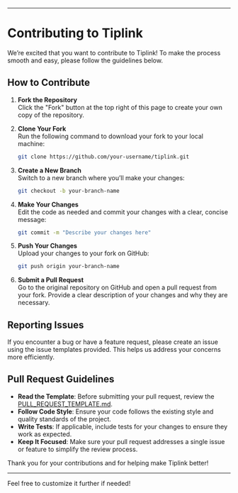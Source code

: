 
---

# Contributing to Tiplink

We’re excited that you want to contribute to Tiplink! To make the process smooth and easy, please follow the guidelines below.

## How to Contribute

1. **Fork the Repository**  
   Click the "Fork" button at the top right of this page to create your own copy of the repository.

2. **Clone Your Fork**  
   Run the following command to download your fork to your local machine:
   ```bash
   git clone https://github.com/your-username/tiplink.git
   ```

3. **Create a New Branch**  
   Switch to a new branch where you’ll make your changes:
   ```bash
   git checkout -b your-branch-name
   ```

4. **Make Your Changes**  
   Edit the code as needed and commit your changes with a clear, concise message:
   ```bash
   git commit -m "Describe your changes here"
   ```

5. **Push Your Changes**  
   Upload your changes to your fork on GitHub:
   ```bash
   git push origin your-branch-name
   ```

6. **Submit a Pull Request**  
   Go to the original repository on GitHub and open a pull request from your fork. Provide a clear description of your changes and why they are necessary.

## Reporting Issues

If you encounter a bug or have a feature request, please create an issue using the issue templates provided. This helps us address your concerns more efficiently.

## Pull Request Guidelines

- **Read the Template**: Before submitting your pull request, review the [PULL_REQUEST_TEMPLATE.md](/.github/PULL_REQUEST_TEMPLATE.md).
- **Follow Code Style**: Ensure your code follows the existing style and quality standards of the project.
- **Write Tests**: If applicable, include tests for your changes to ensure they work as expected.
- **Keep It Focused**: Make sure your pull request addresses a single issue or feature to simplify the review process.

Thank you for your contributions and for helping make Tiplink better!

---

Feel free to customize it further if needed!